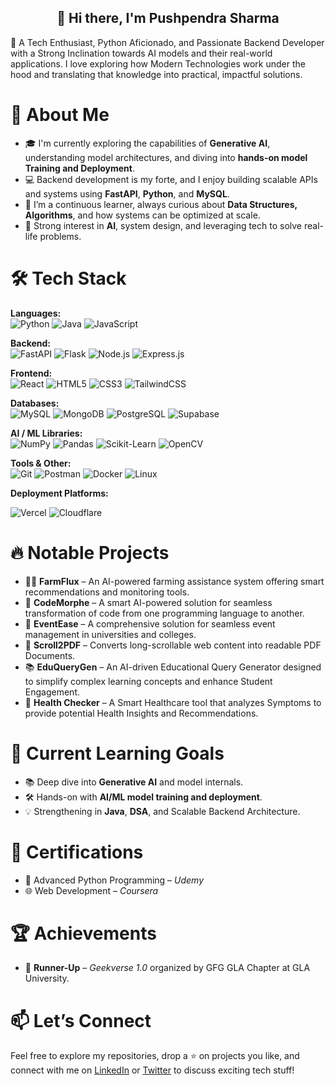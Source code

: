<h2 align="center">👋 Hi there, I'm Pushpendra Sharma</h2>

🚀 A Tech Enthusiast, Python Aficionado, and Passionate Backend Developer with a Strong Inclination towards AI models and their real-world applications. I love exploring how Modern Technologies work under the hood and translating that knowledge into practical, impactful solutions.


# 💼 About Me

- 🎓 I'm currently exploring the capabilities of **Generative AI**, understanding model architectures, and diving into **hands-on model Training and Deployment**.
- 💻 Backend development is my forte, and I enjoy building scalable APIs and systems using **FastAPI**, **Python**, and **MySQL**.
- 🧠 I’m a continuous learner, always curious about **Data Structures, Algorithms**, and how systems can be optimized at scale.
- 🤖 Strong interest in **AI**, system design, and leveraging tech to solve real-life problems.


# 🛠️ Tech Stack

**Languages:**  
![Python](https://img.shields.io/badge/Python-3776AB?style=for-the-badge&logo=python&logoColor=white)
![Java](https://img.shields.io/badge/Java-ED8B00?style=for-the-badge&logo=openjdk&logoColor=white)
![JavaScript](https://img.shields.io/badge/JavaScript-F7DF1E?style=for-the-badge&logo=javascript&logoColor=black)

**Backend:**  
![FastAPI](https://img.shields.io/badge/FastAPI-009688?style=for-the-badge&logo=fastapi&logoColor=white)
![Flask](https://img.shields.io/badge/Flask-000000?style=for-the-badge&logo=flask&logoColor=white)
![Node.js](https://img.shields.io/badge/Node.js-339933?style=for-the-badge&logo=nodedotjs&logoColor=white)
![Express.js](https://img.shields.io/badge/Express.js-000000?style=for-the-badge&logo=express&logoColor=white)

**Frontend:**  
![React](https://img.shields.io/badge/React-20232A?style=for-the-badge&logo=react&logoColor=61DAFB)
![HTML5](https://img.shields.io/badge/HTML5-E34F26?style=for-the-badge&logo=html5&logoColor=white)
![CSS3](https://img.shields.io/badge/CSS3-1572B6?style=for-the-badge&logo=css3&logoColor=white)
![TailwindCSS](https://img.shields.io/badge/Tailwind_CSS-38B2AC?style=for-the-badge&logo=tailwindcss&logoColor=white)


**Databases:**  
![MySQL](https://img.shields.io/badge/MySQL-4479A1?style=for-the-badge&logo=mysql&logoColor=white)
![MongoDB](https://img.shields.io/badge/MongoDB-4EA94B?style=for-the-badge&logo=mongodb&logoColor=white)
![PostgreSQL](https://img.shields.io/badge/PostgreSQL-336791?style=for-the-badge&logo=postgresql&logoColor=white)
![Supabase](https://img.shields.io/badge/Supabase-3FCF8E?style=for-the-badge&logo=supabase&logoColor=white)

**AI / ML Libraries:**  
![NumPy](https://img.shields.io/badge/NumPy-013243?style=for-the-badge&logo=numpy&logoColor=white)
![Pandas](https://img.shields.io/badge/Pandas-150458?style=for-the-badge&logo=pandas&logoColor=white)
![Scikit-Learn](https://img.shields.io/badge/Scikit--Learn-F7931E?style=for-the-badge&logo=scikit-learn&logoColor=white)
![OpenCV](https://img.shields.io/badge/OpenCV-5C3EE8?style=for-the-badge&logo=opencv&logoColor=white)

**Tools & Other:**  
![Git](https://img.shields.io/badge/Git-F05032?style=for-the-badge&logo=git&logoColor=white)
![Postman](https://img.shields.io/badge/Postman-FF6C37?style=for-the-badge&logo=postman&logoColor=white)
![Docker](https://img.shields.io/badge/Docker-2496ED?style=for-the-badge&logo=docker&logoColor=white)
![Linux](https://img.shields.io/badge/Linux-FCC624?style=for-the-badge&logo=linux&logoColor=black)

**Deployment Platforms:**

![Vercel](https://img.shields.io/badge/Vercel-000000?style=for-the-badge&logo=vercel&logoColor=white)
![Cloudflare](https://img.shields.io/badge/Cloudflare-F38020?style=for-the-badge&logo=cloudflare&logoColor=white)




# 🔥 Notable Projects

- 🧑‍🌾 **FarmFlux** – An AI-powered farming assistance system offering smart recommendations and monitoring tools.  
- 🔁 **CodeMorphe** – A smart AI-powered solution for seamless transformation of code from one programming language to another.  
- 🏫 **EventEase** – A comprehensive solution for seamless event management in universities and colleges.  
- 📜 **Scroll2PDF** – Converts long-scrollable web content into readable PDF Documents.  
- 📚 **EduQueryGen** – An AI-driven Educational Query Generator designed to simplify complex learning concepts and enhance Student Engagement.  
- 🏥 **Health Checker** – A Smart Healthcare tool that analyzes Symptoms to provide potential Health Insights and Recommendations.  



# 🎯 Current Learning Goals

- 📚 Deep dive into **Generative AI** and model internals.
- 🛠️ Hands-on with **AI/ML model training and deployment**.
- 💡 Strengthening in **Java**, **DSA**, and Scalable Backend Architecture.
  

# 📜 Certifications

- 🐍 Advanced Python Programming – *Udemy*
- 🌐 Web Development – *Coursera*


# 🏆 Achievements

- 🥈 **Runner-Up** – *Geekverse 1.0* organized by GFG GLA Chapter at GLA University.


# 📫 Let’s Connect

Feel free to explore my repositories, drop a ⭐ on projects you like, and connect with me on [LinkedIn](https://www.linkedin.com/in/pushpendra-sharma-862322324/) or [Twitter](https://x.com/p_sharma_09) to discuss exciting tech stuff!


